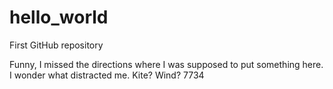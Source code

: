 # hello_world
First GitHub repository

Funny, I missed the directions where I was supposed to put something here. 
I wonder what distracted me. Kite? Wind?
7734
